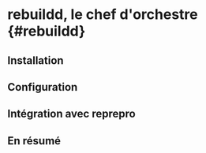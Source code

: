 # rebuildd, le chef d'orchestre {#rebuildd}

## Installation

## Configuration

## Intégration avec reprepro

## En résumé
